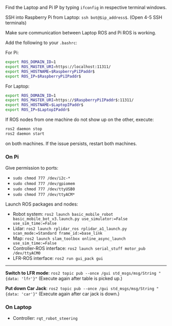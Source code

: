 Find the Laptop and Pi IP by typing `ifconfig` in respective terminal windows.

SSH into Raspberry Pi from Laptop: `ssh bot@$ip_address$`. (Open 4-5 SSH terminals)

Make sure communication between Laptop ROS and Pi ROS is working.

Add the following to your `.bashrc`:

For Pi:

```bash
export ROS_DOMAIN_ID=1
export ROS_MASTER_URI=https://localhost:11311/
export ROS_HOSTNAME=$RaspberryPiIPaddr$
export ROS_IP=$RaspberryPiIPaddr$
```

For Laptop:

```bash
export ROS_DOMAIN_ID=1
export ROS_MASTER_URI=https://$RaspberryPiIPaddr$:11311/
export ROS_HOSTNAME=$LaptopIPaddr$
export ROS_IP=$LaptopIPaddr$
```

If ROS nodes from one machine do not show up on the other, execute:

```bash
ros2 daemon stop
ros2 daemon start
```

on both machines. If the issue persists, restart both machines.

### On Pi

Give permission to ports:

- `sudo chmod 777 /dev/i2c-*`
- `sudo chmod 777 /dev/gpiomem`
- `sudo chmod 777 /dev/ttyUSB0`
- `sudo chmod 777 /dev/ttyACM*`

Launch ROS packages and nodes:

- Robot system: `ros2 launch basic_mobile_robot basic_mobile_bot_v3.launch.py use_simulator:=False use_sim_time:=False`
- Lidar: `ros2 launch rplidar_ros rplidar_a1_launch.py scan_mode:=Standard frame_id:=base_link`
- Map: `ros2 launch slam_toolbox online_async_launch use_sim_time:=False`
- Controller-ROS interface: `ros2 launch serial_stuff motor_pub /dev/ttyACM0`
- LFR-ROS interface: `ros2 run gui_pack gui`

---

**Switch to LFR mode**: `ros2 topic pub --once /gui std_msgs/msg/String "{data: 'lfr'}"` (Execute again after table is picked up.)

**Put down Car Jack**: `ros2 topic pub --once /gui std_msgs/msg/String "{data: 'car'}"` (Execute again after car jack is down.)

### On Laptop

- Controller: `rqt_robot_steering`
